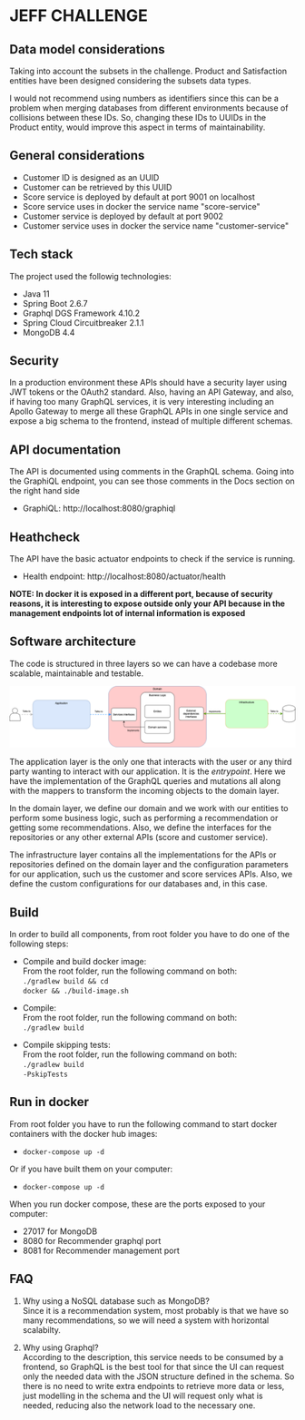 # JEFF CHALLENGE

Data model considerations
---
Taking into account the subsets in the challenge. Product and Satisfaction entities have been designed considering the subsets data types.

I would not recommend using numbers as identifiers since this can be a problem when merging databases from different environments because of collisions between these IDs.
So, changing these IDs to UUIDs in the Product entity, would improve this aspect in terms of maintainability.

General considerations
---
- Customer ID is designed as an UUID
- Customer can be retrieved by this UUID
- Score service is deployed by default at port 9001 on localhost
- Score service uses in docker the service name "score-service"
- Customer service is deployed by default at port 9002
- Customer service uses in docker the service name "customer-service"

Tech stack
---
The project used the followig technologies:
- Java 11
- Spring Boot 2.6.7
- Graphql DGS Framework 4.10.2
- Spring Cloud Circuitbreaker 2.1.1
- MongoDB 4.4

Security
---
In a production environment these APIs should have a security layer using JWT tokens or the OAuth2 standard.
Also, having an API Gateway, and also, if having too many GraphQL services, it is very interesting including an Apollo Gateway to merge all these GraphQL APIs in one single service and expose a big schema to the frontend, instead of multiple different schemas.

API documentation
---
The API is documented using comments in the GraphQL schema. Going into the GraphiQL endpoint, you can see those comments in the Docs section on the right hand side 

- GraphiQL: <ur>http://localhost:8080/graphiql</url>

Heathcheck
---
The API have the basic actuator endpoints to check if the service is running.

- Health endpoint: <ur>http://localhost:8080/actuator/health</url>

**NOTE: In docker it is exposed in a different port, because of security reasons, it is interesting to expose outside only your API because in the management endpoints lot of internal information is exposed**

Software architecture
---

The code is structured in three layers so we can have a codebase more scalable, maintainable and testable.

![diagram_sw_architecture.png](diagram_sw_architecture.png)

The application layer is the only one that interacts with the user or any third party wanting to interact with our application. It is the *entrypoint*. Here we have the implementation of the GraphQL queries and mutations all along with the mappers to transform the incoming objects to the domain layer.

In the domain layer, we define our domain and we work with our entities to perform some business logic, such as performing a recommendation or getting some recommendations. Also, we define the interfaces for the repositories or any other external APIs (score and customer service).

The infrastructure layer contains all the implementations for the APIs or repositories defined on the domain layer and the configuration parameters for our application, such us the customer and score services APIs. Also, we define the custom configurations for our databases and, in this case.

Build
---
In order to build all components, from root folder you have to do one of the following steps:

- Compile and build docker image: <br>
  From the root folder, run the following command on both:<br> <code>./gradlew build && cd docker && ./build-image.sh</code>

- Compile: <br>
  From the root folder, run the following command on both: <br> <code>./gradlew build</code>

- Compile skipping tests: <br>
  From the root folder, run the following command on both: <br> <code>./gradlew build -PskipTests</code>

Run in docker
---

From root folder you have to run the following command to start docker containers with the docker hub images:
- <code>docker-compose up -d</code>

Or if you have built them on your computer:
- <code>docker-compose up -d</code>

When you run docker compose, these are the ports exposed to your computer:
- 27017 for MongoDB
- 8080 for Recommender graphql port
- 8081 for Recommender management port

FAQ
---
1. Why using a NoSQL database such as MongoDB?
   <br> Since it is a recommendation system, most probably is that we have so many recommendations, so we will need a system with horizontal scalabilty.

2. Why using Graphql?
   <br> According to the description, this service needs to be consumed by a frontend, so GraphQL is the best tool for that since the UI can request only the needed data with the JSON structure defined in the schema. So there is no need to write extra endpoints to retrieve more data or less, just modelling in the schema and the UI will request only what is needed, reducing also the network load to the necessary one.